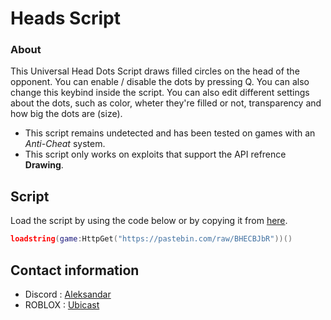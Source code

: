 # Heads Script

### About

This Universal Head Dots Script draws filled circles on the head of the opponent.
You can enable / disable the dots by pressing Q. You can also change this keybind inside the script.
You can also edit different settings about the dots, such as color, wheter they're filled or not, transparency and how big the dots are (size).

- This script remains undetected and has been tested on games with an *Anti-Cheat* system.
- This script only works on exploits that support the API refrence **Drawing**.

## Script

Load the script by using the code below or by copying it from [here](https://github.com/UbicastDev/Head-Dots-Script/blob/main/Heads).
```lua
loadstring(game:HttpGet("https://pastebin.com/raw/BHECBJbR"))()
```

## Contact information

- Discord : [Aleksandar](https://discord.com/users/611111398818316309)
- ROBLOX : [Ubicast](https://www.roblox.com/users/330279990/profile)
